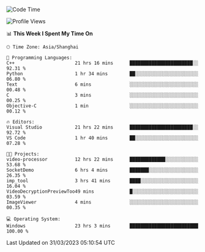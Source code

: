 <!--START_SECTION:waka-->
![Code Time](http://img.shields.io/badge/Code%20Time-822%20hrs%2057%20mins-blue)

![Profile Views](http://img.shields.io/badge/Profile%20Views-4-blue)

📊 **This Week I Spent My Time On** 

```text
🕑︎ Time Zone: Asia/Shanghai

💬 Programming Languages: 
C++                      21 hrs 16 mins      ███████████████████████░░   92.31 % 
Python                   1 hr 34 mins        ██░░░░░░░░░░░░░░░░░░░░░░░   06.80 % 
Text                     6 mins              ░░░░░░░░░░░░░░░░░░░░░░░░░   00.48 % 
C                        3 mins              ░░░░░░░░░░░░░░░░░░░░░░░░░   00.25 % 
Objective-C              1 min               ░░░░░░░░░░░░░░░░░░░░░░░░░   00.12 % 

🔥 Editors: 
Visual Studio            21 hrs 22 mins      ███████████████████████░░   92.72 % 
VS Code                  1 hr 40 mins        ██░░░░░░░░░░░░░░░░░░░░░░░   07.28 % 

🐱‍💻 Projects: 
video-processor          12 hrs 22 mins      █████████████░░░░░░░░░░░░   53.68 % 
SocketDemo               6 hrs 4 mins        ███████░░░░░░░░░░░░░░░░░░   26.35 % 
imp_tool                 3 hrs 41 mins       ████░░░░░░░░░░░░░░░░░░░░░   16.04 % 
VideoDecryptionPreviewToo49 mins             █░░░░░░░░░░░░░░░░░░░░░░░░   03.59 % 
ImageViewer              4 mins              ░░░░░░░░░░░░░░░░░░░░░░░░░   00.35 % 

💻 Operating System: 
Windows                  23 hrs 3 mins       █████████████████████████   100.00 % 
```


 Last Updated on 31/03/2023 05:10:54 UTC
<!--END_SECTION:waka-->